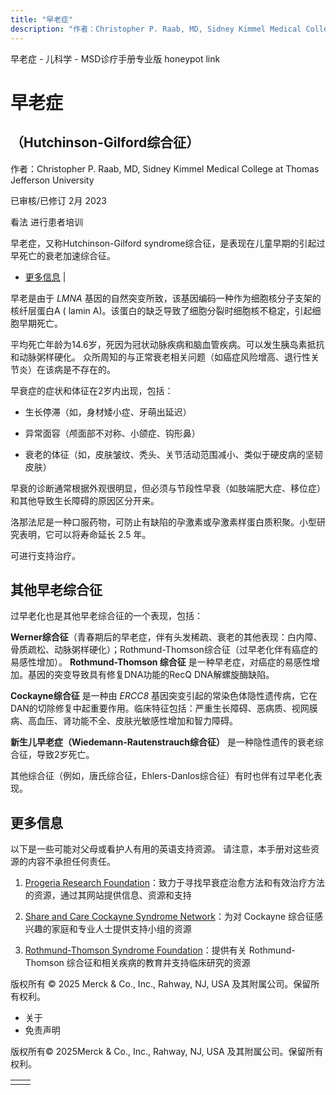 ```yaml
---
title: "早老症"
description: "作者：Christopher P. Raab, MD, Sidney Kimmel Medical College at Thomas Jefferson University"
---
```


﻿早老症 \- 儿科学 \- MSD诊疗手册专业版 honeypot link

# 早老症

## （Hutchinson-Gilford综合征）

作者：Christopher P. Raab, MD, Sidney Kimmel Medical College at Thomas Jefferson University

已审核/已修订 2月 2023

看法 进行患者培训

早老症，又称Hutchinson-Gilford syndrome综合征，是表现在儿童早期的引起过早死亡的衰老加速综合征。

- [更多信息](#更多信息_v53030336_zh) \|

早老是由于 _LMNA_ 基因的自然突变所致，该基因编码一种作为细胞核分子支架的核纤层蛋白A ( lamin A)。该蛋白的缺乏导致了细胞分裂时细胞核不稳定，引起细胞早期死亡。

平均死亡年龄为14.6岁，死因为冠状动脉疾病和脑血管疾病。可以发生胰岛素抵抗和动脉粥样硬化。 众所周知的与正常衰老相关问题（如癌症风险增高、退行性关节炎）在该病是不存在的。

早衰症的症状和体征在2岁内出现，包括：

- 生长停滞（如，身材矮小症、牙萌出延迟）

- 异常面容（颅面部不对称、小颌症、钩形鼻）

- 衰老的体征（如，皮肤皱纹、秃头、关节活动范围减小、类似于硬皮病的坚韧皮肤）


早衰的诊断通常根据外观很明显，但必须与节段性早衰（如肢端肥大症、移位症）和其他导致生长障碍的原因区分开来。

洛那法尼是一种口服药物，可防止有缺陷的孕激素或孕激素样蛋白质积聚。小型研究表明，它可以将寿命延长 2.5 年。

可进行支持治疗。

## 其他早老综合征

过早老化也是其他早老综合征的一个表现，包括：

**Werner综合征**（青春期后的早老症，伴有头发稀疏、衰老的其他表现：白内障、骨质疏松、动脉粥样硬化）；Rothmund-Thomson综合征（过早老化伴有癌症的易感性增加）。 **Rothmund-Thomson 综合征** 是一种早老症，对癌症的易感性增加。基因的突变导致具有修复DNA功能的RecQ DNA解螺旋酶缺陷。

**Cockayne综合征** 是一种由 _ERCC8_ 基因突变引起的常染色体隐性遗传病，它在DAN的切除修复中起重要作用。临床特征包括：严重生长障碍、恶病质、视网膜病、高血压、肾功能不全、皮肤光敏感性增加和智力障碍。

**新生儿早老症（Wiedemann-Rautenstrauch综合征）** 是一种隐性遗传的衰老综合征，导致2岁死亡。

其他综合征（例如，唐氏综合征，Ehlers-Danlos综合征）有时也伴有过早老化表现。

## 更多信息

以下是一些可能对父母或看护人有用的英语支持资源。 请注意，本手册对这些资源的内容不承担任何责任。

1. [Progeria Research Foundation](https://www.progeriaresearch.org/)：致力于寻找早衰症治愈方法和有效治疗方法的资源，通过其网站提供信息、资源和支持

2. [Share and Care Cockayne Syndrome Network](http://cockaynesyndrome.org/)：为对 Cockayne 综合征感兴趣的家庭和专业人士提供支持小组的资源

3. [Rothmund-Thomson Syndrome Foundation](https://www.rtsplace.org/)：提供有关 Rothmund-Thomson 综合征和相关疾病的教育并支持临床研究的资源




版权所有 © 2025
Merck & Co., Inc., Rahway, NJ, USA 及其附属公司。保留所有权利。

- 关于
- 免责声明

版权所有© 2025Merck & Co., Inc., Rahway, NJ, USA 及其附属公司。保留所有权利。

|     |     |
| --- | --- |
|  |  |